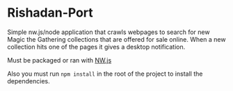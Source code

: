 # Rishadan-Port

Simple nw.js/node application that crawls webpages to search for new Magic the Gathering collections that are offered for sale online. When a new collection hits one of the pages it gives a desktop notification.

Must be packaged or ran with [NW.js](https://github.com/nwjs/nw.js)

Also you must run `npm install` in the root of the project to install the dependencies.
